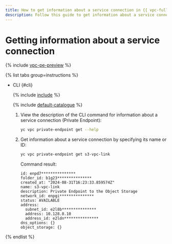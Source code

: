 ```yaml
---
title: How to get information about a service connection in {{ vpc-full-name }}
description: Follow this guide to get information about a service connection (Private Endpoint) in VPC.
---
```


# Getting information about a service connection

{% include [vpc-pe-preview](../../_includes/vpc/pe-preview.md) %}



{% list tabs group=instructions %}

- CLI {#cli}

  {% include [include](../../_includes/cli-install.md) %}

  {% include [default-catalogue](../../_includes/default-catalogue.md) %}
  
  1. View the description of the CLI command for information about a service connection (Private Endpoint):

      ```bash
      yc vpc private-endpoint get --help
      ```

  1. Get information about a service connection by specifying its name or ID:

     ```bash
     yc vpc private-endpoint get s3-vpc-link
     ```

     Command result:
     ```text
     id: enpd7***************
     folder_id: b1g23***************
     created_at: "2024-08-31T16:23:33.859574Z"
     name: s3-vpc-link
     description: Private Endpoint to the Object Storage
     network_id: enpgi***************
     status: AVAILABLE
     address:
       subnet_id: e2l8b***************
       address: 10.128.0.10
       address_id: e2ldn***************
     dns_options: {}
     object_storage: {}
     ```

{% endlist %}
